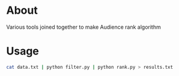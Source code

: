 About
=====
Various tools joined together to make Audience rank algorithm

Usage
=====
```bash
cat data.txt | python filter.py | python rank.py > results.txt
```